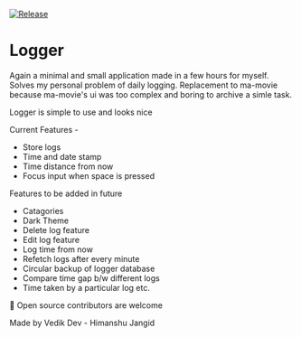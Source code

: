 [![Release](https://github.com/himanshurajora/logger/actions/workflows/main.yml/badge.svg)](https://github.com/himanshurajora/logger/actions/workflows/main.yml)

# Logger

Again a minimal and small application made in a few hours for myself. Solves my personal problem of daily logging.
Replacement to ma-movie because ma-movie's ui was too complex and boring to archive a simle task.

Logger is simple to use and looks nice

Current Features -

- Store logs
- Time and date stamp
- Time distance from now
- Focus input when space is pressed

Features to be added in future

- Catagories
- Dark Theme
- Delete log feature
- Edit log feature
- Log time from now
- Refetch logs after every minute
- Circular backup of logger database
- Compare time gap b/w different logs
- Time taken by a particular log
  etc.

🙏 Open source contributors are welcome

Made by Vedik Dev - Himanshu Jangid
